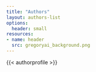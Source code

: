 ```yaml
---
title: "Authors"
layout: authors-list
options:
  header: small
resources:
- name: header
  src: gregoryai_background.png
---
```


{{< authorprofile >}}